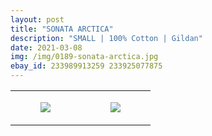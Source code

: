 ```yaml
---
layout: post
title: "SONATA ARCTICA"
description: "SMALL | 100% Cotton | Gildan"
date: 2021-03-08
img: /img/0189-sonata-arctica.jpg
ebay_id: 233989913259 233925077875
---
```




<table style="width:100%;"><tr><td style="vertical-align:top;">
      <figure class="tmblr-full" data-orig-height="2048" data-orig-width="1365" data-orig-src="https://concertshirts.netlify.app/shirts/0189/0189-01.jpg"><img src="https://64.media.tumblr.com/3f10a80e4aa229d9513db5cae0886c62/db29210555d2da0e-a8/s540x810/e5d657650e543e78a858d3a6e1e1080cb67d87e0.jpg" data-orig-height="2048" data-orig-width="1365" data-orig-src="https://concertshirts.netlify.app/shirts/0189/0189-01.jpg"/></figure></td>
    <td style="vertical-align:top;">
      <figure class="tmblr-full" data-orig-height="2048" data-orig-width="1365" data-orig-src="https://concertshirts.netlify.app/shirts/0189/0189-02.jpg"><img src="https://64.media.tumblr.com/1ea885cf2232064f3eb5f98f0eb6337e/db29210555d2da0e-80/s540x810/725abac98620c75878ab556a435cc84b853b4c10.jpg" data-orig-height="2048" data-orig-width="1365" data-orig-src="https://concertshirts.netlify.app/shirts/0189/0189-02.jpg"/></figure></td>
  </tr></table>
